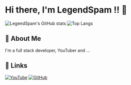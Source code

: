
# Hi there, I'm LegendSpam !! 👋
![LegendSpam's GitHub stats](https://github-readme-stats.vercel.app/api?username=LegendSpam&show_icons=true&theme=radical)
![Top Langs](https://github-readme-stats.vercel.app/api/top-langs/?username=LegendSpam&langs_count=8)

## 🚀 About Me
 
I'm a full stack developer, YouTuber and ...

## 🔗 Links

<!--[![portfolio](https://img.shields.io/badge/my_portfolio-1dcf57?style=for-the-badge&logo=ko-fi&logoColor=white)](https://amritgiri01.com.np/)-->
[![YouTube](https://img.shields.io/badge/youtube-ffffff?style=for-the-badge&logo=youtube&logoColor=red)](https://m.youtube.com/legendspam?sub_confirmation=1)
[![GitHub](https://img.shields.io/badge/github-ffffff?style=for-the-badge&logo=github&logoColor=black)](https://github.com/LegendSpam/)


